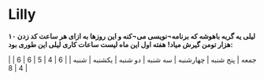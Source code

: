 # Lilly
**لیلی یه گربه باهوشه که برنامه¬نویسی می¬کنه و این روزها به ازای هر ساعت کد زدن ۱۰ هزار تومن گیرش میاد!**
**هفته اول این ماه لیست ساعات کاری لیلی این طوری بود:**

| جمعه | پنج شنبه | چهارشنبه | سه شنبه | دو شنبه | یکشنبه | شنبه |
| 6 | 4 | 5 | 6 | 6 | 4 | 8 |
